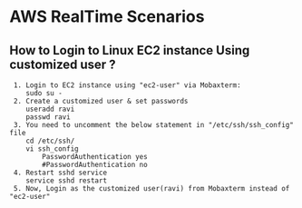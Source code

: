 # AWS RealTime Scenarios

## How to Login to Linux EC2 instance Using customized user ?

     1. Login to EC2 instance using "ec2-user" via Mobaxterm:
		sudo su -
     2. Create a customized user & set passwords
		useradd ravi
		passwd ravi
     3. You need to uncomment the below statement in "/etc/ssh/ssh_config" file
		cd /etc/ssh/
		vi ssh_config
			PasswordAuthentication yes
			#PasswordAuthentication no
     4. Restart sshd service
		service sshd restart
     5. Now, Login as the customized user(ravi) from Mobaxterm instead of "ec2-user"
